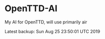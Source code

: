 # OpenTTD-AI
My AI for OpenTTD, will use primarily air

Latest backup: Sun Aug 25 23:50:01 UTC 2019
